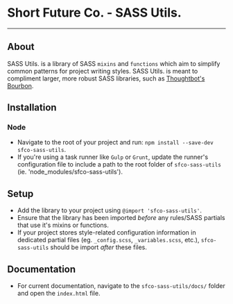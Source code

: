 # Short Future Co. - SASS Utils.
---
## About
SASS Utils. is a library of SASS `mixins` and `functions` which aim to simplify common patterns for project writing styles. SASS Utils. is meant to compliment larger, more robust SASS libraries, such as [Thoughtbot's][1] [Bourbon][2].


## Installation
### Node
- Navigate to the root of your project and run: `npm install --save-dev sfco-sass-utils`.
- If you're using a task runner like `Gulp` or `Grunt`, update the runner's configuration file to include a path to the root folder of `sfco-sass-utils` (ie. 'node_modules/sfco-sass-utils').


## Setup
- Add the library to your project using `@import 'sfco-sass-utils'`.
- Ensure that the library has been imported *before* any rules/SASS partials that use it's mixins or functions.
- If your project stores style-related configuration information in dedicated partial files (eg. `_config.scss`, `_variables.scss`, etc.), `sfco-sass-utils` should be import *after* these files.


## Documentation
- For current documentation, navigate to the `sfco-sass-utils/docs/` folder and open the `index.html` file.


[1]: https://thoughtbot.com/
[2]: http://bourbon.io/
